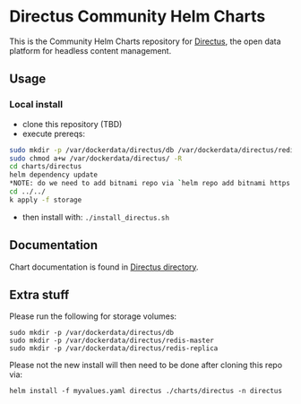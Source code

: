 # Directus Community Helm Charts

This is the Community Helm Charts repository for [Directus](https://directus.io/), the open data platform for headless content management.

## Usage

<!-- To install the Directus Helm charts, you need to add the following repository:

```sh
helm repo add directus https://directus-community.github.io/helm-chart/
``` -->

### Local install

- clone this repository (TBD)
- execute prereqs:
```bash
sudo mkdir -p /var/dockerdata/directus/db /var/dockerdata/directus/redis-master /var/dockerdata/directus/redis-replica
sudo chmod a+w /var/dockerdata/directus/ -R
cd charts/directus
helm dependency update
*NOTE: do we need to add bitnami repo via `helm repo add bitnami https://charts.bitnami.com/bitnami`???*
cd ../../
k apply -f storage
```
- then install with: `./install_directus.sh`

## Documentation

Chart documentation is found in [Directus directory](charts/directus/README.md).

## Extra stuff

Please run the following for storage volumes:

```
sudo mkdir -p /var/dockerdata/directus/db
sudo mkdir -p /var/dockerdata/directus/redis-master
sudo mkdir -p /var/dockerdata/directus/redis-replica
```

Please not the new install will then need to be done after cloning this repo via:
```
helm install -f myvalues.yaml directus ./charts/directus -n directus
```